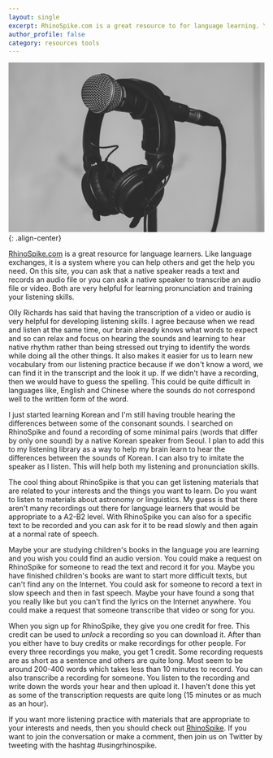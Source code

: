 ```yaml
---
layout: single
excerpt: RhinoSpike.com is a great resource to for language learning. You can ask native speakers to record a text for you or transcribe a recording. This can helpful as your try to improve your listening and pronunciation .
author_profile: false
category: resources tools
---
```



![](/assets/micHeadphones.jpeg){: .align-center}

[RhinoSpike.com](https://rhinospike.com/home/) is a great resource for language learners. Like language exchanges, it is a system where you can help others and get the help you need. On this site, you can ask that a native speaker reads a text and records an audio file or you can ask a native speaker to transcribe an audio file or video. Both are very helpful for learning pronunciation and training your listening skills.

Olly Richards has said that having the transcription of a video or audio is very helpful for developing listening skills. I agree because when we read and listen at the same time, our brain already knows what words to expect and so can relax and focus on hearing the sounds and learning to hear native rhythm rather than being stressed out trying to identify the words while doing all the other things. It also makes it easier for us to learn new vocabulary from our listening practice because if we don't know a word, we can find it in the transcript and the look it up. If we didn't have a recording, then we would have to guess the spelling. This could be quite difficult in languages like, English and Chinese where the sounds do not correspond well to the written form of the word.


I just started learning Korean and I'm still having trouble hearing the differences between some of the consonant sounds. I searched on RhinoSpike and found a recording of some minimal pairs (words that differ by only one sound) by a native Korean speaker from Seoul. I plan to add this to my listening library as a way to help my brain learn to hear the differences between the sounds of Korean. I can also try to imitate the speaker as I listen. This will help both my listening and pronunciation skills.

The cool thing about RhinoSpike is that you can get listening materials that are related to your interests and the things you want to learn. Do you want to listen to materials about astronomy or linguistics. My guess is that there aren't many recordings out there for language learners that would be appropriate to a A2-B2 level. With RhinoSpike you can also for a specific text to be recorded and you can ask for it to be read slowly and then again at a normal rate of speech. 

Maybe your are studying children's books in the language you are learning and you wish you could find an audio version. You could make a request on RhinoSpike for someone to read the text and record it for you. Maybe you have finished children's books are want to start more difficult texts, but can't find any on the Internet. You could ask for someone to record a text in slow speech and then in fast speech. Maybe your have found a song that you really like but you can't find the lyrics on the Internet anywhere. You  could make a request that someone transcribe that video or song for you. 

When you sign up for RhinoSpike, they give you one credit for free. This credit can be used to *unlock* a recording so you can download it. After than you either have to buy credits or make recordings for other people. For every three recordings you make, you get 1 credit. Some recording requests are as short as a sentence and others are quite long. Most seem to be around 200-400 words which takes less than 10 minutes to record. You can also transcribe a recording for someone. You listen to the recording and write down the words your hear and then upload it. I haven't done this yet as some of the transcription requests are quite long (15 minutes or as much as an hour).

If you want more listening practice with materials that are appropriate to your interests and needs, then you should check out [RhinoSpike](https://rhinospike.com/home/). If you want to join the conversation or make a comment, then join us on Twitter by tweeting with the hashtag #usingrhinospike.
